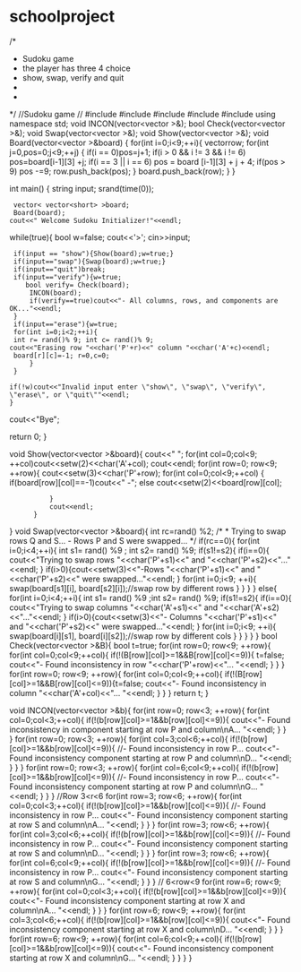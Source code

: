 # schoolproject
/*
 * Sudoku game
 * the player has three 4 choice
 * show, swap, verify and quit
 *
 *
 */
//Sudoku game
//
#include<algorithm>
#include<vector>
#include <iostream>
#include<cstdlib>
#include<iomanip>
using namespace std;
void INCON(vector<vector<short> >&);
bool Check(vector<vector<short> >&);
void Swap(vector<vector<short> >&);
void Show(vector<vector<short> >&);
void Board(vector<vector<short> >&board)
{
	 for(int i=0;i<9;++i){
		     	vector<short>row;
		     	for(int j=0,pos=0;j<9;++j) {
		     		if(i == 0)pos=j+1;
		     		if(i > 0 && i != 3 && i != 6) pos=board[i-1][3] +j;
		     		if(i == 3 || i == 6) pos = board [i-1][3] + j + 4;
		     		if(pos > 9) pos -=9;
		     		row.push_back(pos);
		     	}
		     	board.push_back(row);
	 	 }
}

int main()
{
	string input;
srand(time(0));

	 vector< vector<short> >board;
	 Board(board);
	cout<<" Welcome Sudoku Initializer!"<<endl;
while(true){
	bool w=false;
		cout<<'>'; cin>>input;

	 if(input == "show"){Show(board);w=true;}
	 if(input=="swap"){Swap(board);w=true;}
	 if(input=="quit")break;
	 if(input=="verify"){w=true;
		bool verify= Check(board);
	     INCON(board);
	     if(verify==true)cout<<"- All columns, rows, and components are OK..."<<endl;
	 }
	 if(input=="erase"){w=true;
	 for(int i=0;i<2;++i){
     int r= rand()% 9; int c= rand()% 9;
 	cout<<"Erasing row "<<char('P'+r)<<" column "<<char('A'+c)<<endl;
	 board[r][c]=-1; r=0,c=0;
	 	 }
	 }

	if(!w)cout<<"Invalid input enter \"show\", \"swap\", \"verify\", \"erase\", or \"quit\""<<endl;
	}
cout<<"Bye";

return 0;
}

void Show(vector<vector<short> >&board){
    cout<<"   ";
          for(int col=0;col<9; ++col)cout<<setw(2)<<char('A'+col);
          cout<<endl;
          for(int row=0; row<9; ++row){
             cout<<setw(3)<<char('P'+row);
              for(int col=0;col<9;++col) {
            	  if(board[row][col]==-1)cout<<" -";
            	  else
            	  cout<<setw(2)<<board[row][col];

              }
              cout<<endl;
          }
}
void Swap(vector<vector<short> >&board){
	int rc=rand() %2;
	/*
	 * Trying to swap rows Q and S...
       - Rows P and S were swapped...
	 */
	if(rc==0){
	 for(int i=0;i<4;++i){
	     	int s1= rand() %9 ;
		    int s2= rand() %9;
		    if(s1!=s2){
		    	if(i==0){
		    	cout<<"Trying to swap rows "<<char('P'+s1)<<" and "<<char('P'+s2)<<"..."<<endl;
		    	}
		    	if(i>0){cout<<setw(3)<<"-Rows  "<<char('P'+s1)<<" and "<<char('P'+s2)<<" were swapped..."<<endl;
		    	}
		    	for(int i=0;i<9; ++i){
		    		swap(board[s1][i], board[s2][i]);//swap row by different rows
		    	}
		    }
	 	 }
	}
	else{
		 for(int i=0;i<4;++i){
		     	int s1= rand() %9 ;int s2= rand() %9;
			    if(s1!=s2){
			    	if(i==0){
			    	cout<<"Trying to swap columns "<<char('A'+s1)<<" and "<<char('A'+s2)<<"..."<<endl;
			        }
			    	if(i>0){cout<<setw(3)<<"- Columns "<<char('P'+s1)<<" and "<<char('P'+s2)<<" were swapped..."<<endl;
			    	}
			    	for(int i=0;i<9; ++i){
			    		swap(board[i][s1], board[i][s2]);//swap row by different cols
			    	}
			    }
		 	 }
		}
}
bool Check(vector<vector<short> >&B){
	bool t=true;
	          for(int row=0; row<9; ++row){
	              for(int col=0;col<9;++col){
	            	  if(!(B[row][col]>=1&&B[row][col]<=9)){ t=false;
	                  cout<<"- Found inconsistency in row "<<char('P'+row)<<"... "<<endl;
	                  }
	              }
	          }
	          for(int row=0; row<9; ++row){
	              for(int col=0;col<9;++col){
	            	  if(!(B[row][col]>=1&&B[row][col]<=9)){t=false;
	                  cout<<"- Found inconsistency in column "<<char('A'+col)<<"... "<<endl;
	                 }
	            }
	        }
	          return t;
}

void INCON(vector<vector<short> >&b){
    for(int row=0; row<3; ++row){
        for(int col=0;col<3;++col){
      	  if(!(b[row][col]>=1&&b[row][col]<=9)){
            cout<<"- Found inconsistency in component starting at row P and column\nA... "<<endl;
            }
        }
    }
    for(int row=0; row<3; ++row){
        for(int col=3;col<6;++col){
      	  if(!(b[row][col]>=1&&b[row][col]<=9)){
      	  //- Found inconsistency in row P...
            cout<<"- Found inconsistency component starting at row P and column\nD... "<<endl;
            }
        }
    }
    for(int row=0; row<3; ++row){
        for(int col=6;col<9;++col){
      	  if(!(b[row][col]>=1&&b[row][col]<=9)){
      	  //- Found inconsistency in row P...
            cout<<"- Found inconsistency component starting at row P and column\nG... "<<endl;
            }
        }
    }
//Row  3<r<6
    for(int row=3; row<6; ++row){
        for(int col=0;col<3;++col){
      	  if(!(b[row][col]>=1&&b[row][col]<=9)){
      	  //- Found inconsistency in row P...
            cout<<"- Found inconsistency component starting at row S and column\nA... "<<endl;
            }
        }
    }
    for(int row=3; row<6; ++row){
        for(int col=3;col<6;++col){
      	  if(!(b[row][col]>=1&&b[row][col]<=9)){
      	  //- Found inconsistency in row P...
            cout<<"- Found inconsistency component starting at row S and column\nD... "<<endl;
            }
        }
    }
    for(int row=3; row<6; ++row){
        for(int col=6;col<9;++col){
      	  if(!(b[row][col]>=1&&b[row][col]<=9)){
      	  //- Found inconsistency in row P...
            cout<<"- Found inconsistency component starting at row S and column\nG... "<<endl;
            }
        }
    }
  // 6<row<9
    for(int row=6; row<9; ++row){
        for(int col=0;col<3;++col){
      	  if(!(b[row][col]>=1&&b[row][col]<=9)){
            cout<<"- Found inconsistency component starting at row X and column\nA... "<<endl;
            }
        }
    }
    for(int row=6; row<9; ++row){
        for(int col=3;col<6;++col){
      	  if(!(b[row][col]>=1&&b[row][col]<=9)){
            cout<<"- Found inconsistency component starting at row X and column\nD... "<<endl;
            }
        }
    }
    for(int row=6; row<9; ++row){
        for(int col=6;col<9;++col){
      	  if(!(b[row][col]>=1&&b[row][col]<=9)){
            cout<<"- Found inconsistency component starting at row X and column\nG... "<<endl;
            }
        }
    }
}
